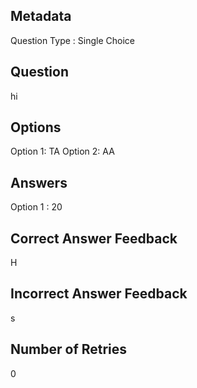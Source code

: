 ## Metadata
Question Type : Single Choice

## Question
hi

## Options
Option 1: TA
Option 2: AA

## Answers
Option 1 : 20

## Correct Answer Feedback
H

## Incorrect Answer Feedback
s

## Number of Retries
0

